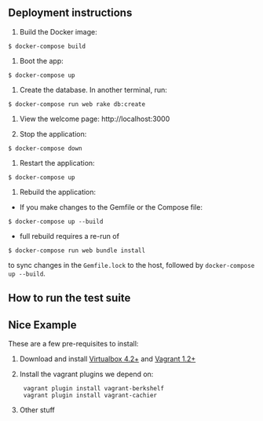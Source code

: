 
## Deployment instructions

1. Build the Docker image:
```
$ docker-compose build
```

1. Boot the app:
```
$ docker-compose up
```

1. Create the database. In another terminal, run:
```
$ docker-compose run web rake db:create
```

1. View the welcome page:
http://localhost:3000

1. Stop the application:
```
$ docker-compose down
```

1. Restart the application:
```
$ docker-compose up
```

1. Rebuild the application:
  - If you make changes to the Gemfile or the Compose file:
  ```
  $ docker-compose up --build
  ```

  -  full rebuild requires a re-run of
  ```
  $ docker-compose run web bundle install
  ```
  to sync changes in the `Gemfile.lock` to the host, followed by `docker-compose up --build`.

## How to run the test suite

## Nice Example

These are a few pre-requisites to install:

1. Download and install [Virtualbox 4.2+](https://www.virtualbox.org/wiki/Downloads) and [Vagrant 1.2+](http://downloads.vagrantup.com/)
2. Install the vagrant plugins we depend on:

        vagrant plugin install vagrant-berkshelf
        vagrant plugin install vagrant-cachier

3. Other stuff
